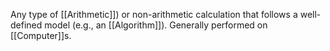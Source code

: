 Any type of [[Arithmetic]]) or non-arithmetic calculation that follows a well-defined model (e.g., an [[Algorithm]]).
Generally performed on [[Computer]]s.
